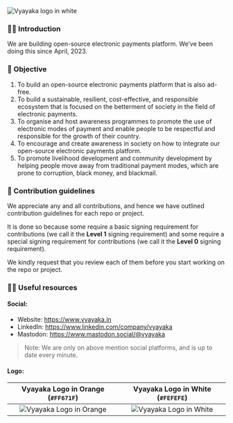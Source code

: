 <picture>
  <source media="(prefers-color-scheme: dark)" srcset="https://github.com/vyayaka/.github/assets/68323012/4f54d471-f293-4511-a9f6-1464c4c34416">
  <source media="(prefers-color-scheme: light)" srcset="https://github.com/vyayaka/.github/assets/68323012/4f54d471-f293-4511-a9f6-1464c4c34416">
  <img alt="Vyayaka logo in white" src="https://github.com/vyayaka/.github/assets/68323012/4f54d471-f293-4511-a9f6-1464c4c34416">
</picture>

### 🙋‍♀️ Introduction

We are building open-source electronic payments platform. We’ve been doing this since April, 2023.

### 🎯 Objective

1. To build an open-source electronic payments platform that is also ad-free.
2. To build a sustainable, resilient, cost-effective, and responsible ecosystem that is focused on the betterment of society in the field of electronic payments.
3. To organise and host awareness programmes to promote the use of electronic modes of payment and enable people to be respectful and responsible for the growth of their country.
4. To encourage and create awareness in society on how to integrate our open-source electronic payments platform.
5. To promote livelihood development and community development by helping people move away from traditional payment modes, which are prone to corruption, black money, and blackmail.

### 🌈 Contribution guidelines

We appreciate any and all contributions, and hence we have outlined contribution guidelines for each repo or project. 

It is done so because some require a basic signing requirement for contributions (we call it the **Level 1** signing requirement) and some require a special signing requirement for contributions (we call it the **Level 0** signing requirement).

We kindly request that you review each of them before you start working on the repo or project.

### 👩‍💻 Useful resources

#### Social:
  - Website: https://www.vyayaka.in
  - LinkedIn: https://www.linkedin.com/company/vyayaka
  - Mastodon: https://www.mastodon.social/@vyayaka

> Note: We are only on above mention social platforms, and is up to date every minute.

#### Logo:

  Vyayaka Logo in Orange (`#FF671F`) | Vyayaka Logo in White (`#FEFEFE`)
  :-------------------------:|:-------------------------:
  ![Vyayaka Logo in Orange](https://github.com/vyayaka/.github/assets/68323012/38df92af-88f3-42b6-af8b-0dcd2b945ec3) | ![Vyayaka Logo in White](https://github.com/vyayaka/.github/assets/68323012/57392939-af72-4e5e-990e-108f2544e5b8)
